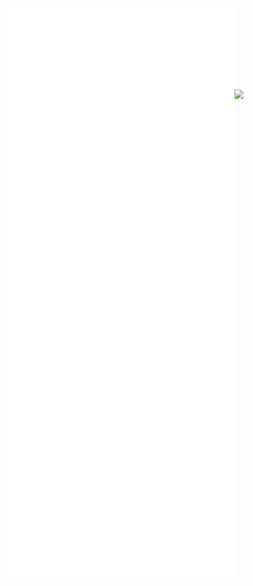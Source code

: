 <img align="center" src="/github-metrics.svg" alt="Metrics" width="400"><img align="center" src="https://lanyard.kyrie25.me/api/595371898561495070?waveColor=8B8BFA&waveSpotifyColor=B48EF7&gradient=7E37F9-B48EF7-E568C4" width="400">
<img align="center" src="/metrics.plugin.anilist.svg" alt="Metrics" width="400">
<img align="center" src="/metrics.plugin.steam.full.svg" alt="Metrics" width="400">
<img align="center" src="/metrics.plugin.isocalendar.fullyear.svg" alt="Metrics" width="400">
